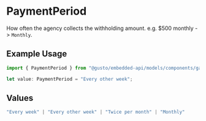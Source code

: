 # PaymentPeriod

How often the agency collects the withholding amount. e.g. $500 monthly -> `Monthly`.

## Example Usage

```typescript
import { PaymentPeriod } from "@gusto/embedded-api/models/components/garnishmentchildsupport.js";

let value: PaymentPeriod = "Every other week";
```

## Values

```typescript
"Every week" | "Every other week" | "Twice per month" | "Monthly"
```
